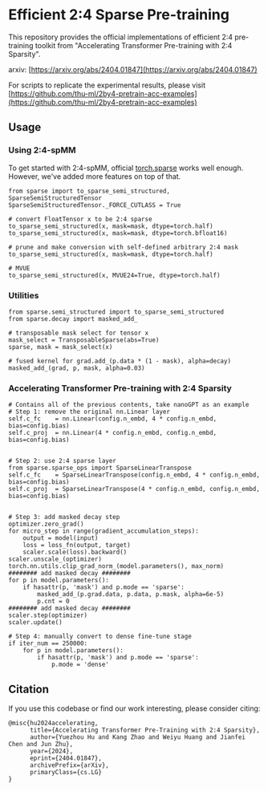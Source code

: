 # Efficient 2:4 Sparse Pre-training
This repository provides the official implementations of efficient 2:4 pre-training toolkit from "Accelerating Transformer Pre-training with 2:4 Sparsity".

arxiv: [https://arxiv.org/abs/2404.01847](https://arxiv.org/abs/2404.01847)

For scripts to replicate the experimental results, please visit [https://github.com/thu-ml/2by4-pretrain-acc-examples](https://github.com/thu-ml/2by4-pretrain-acc-examples)

## Usage

### Using 2:4-spMM

To get started with 2:4-spMM, official [torch.sparse](https://pytorch.org/docs/stable/sparse.html#sparse-semi-structured-tensors) works well enough. However, we've added more features on top of that.

```
from sparse import to_sparse_semi_structured, SparseSemiStructuredTensor
SparseSemiStructuredTensor._FORCE_CUTLASS = True

# convert FloatTensor x to be 2:4 sparse
to_sparse_semi_structured(x, mask=mask, dtype=torch.half)
to_sparse_semi_structured(x, mask=mask, dtype=torch.bfloat16)

# prune and make conversion with self-defined arbitrary 2:4 mask
to_sparse_semi_structured(x, mask=mask, dtype=torch.half)

# MVUE
to_sparse_semi_structured(x, MVUE24=True, dtype=torch.half)
```

### Utilities

```
from sparse.semi_structured import to_sparse_semi_structured
from sparse.decay import masked_add_

# transposable mask select for tensor x
mask_select = TransposableSparse(abs=True)
sparse, mask = mask_select(x)

# fused kernel for grad.add_(p.data * (1 - mask), alpha=decay)
masked_add_(grad, p, mask, alpha=0.03)
```

### Accelerating Transformer Pre-training with 2:4 Sparsity

```
# Contains all of the previous contents, take nanoGPT as an example
# Step 1: remove the original nn.Linear layer
self.c_fc    = nn.Linear(config.n_embd, 4 * config.n_embd, bias=config.bias)
self.c_proj  = nn.Linear(4 * config.n_embd, config.n_embd, bias=config.bias)


# Step 2: use 2:4 sparse layer
from sparse.sparse_ops import SparseLinearTranspose
self.c_fc    = SparseLinearTranspose(config.n_embd, 4 * config.n_embd, bias=config.bias)
self.c_proj  = SparseLinearTranspose(4 * config.n_embd, config.n_embd, bias=config.bias)


# Step 3: add masked decay step
optimizer.zero_grad()
for micro_step in range(gradient_accumulation_steps):
    output = model(input)
    loss = loss_fn(output, target)
    scaler.scale(loss).backward()
scaler.unscale_(optimizer)
torch.nn.utils.clip_grad_norm_(model.parameters(), max_norm)
######## add masked decay ########
for p in model.parameters():
    if hasattr(p, 'mask') and p.mode == 'sparse':
        masked_add_(p.grad.data, p.data, p.mask, alpha=6e-5)
        p.cnt = 0
######## add masked decay ########
scaler.step(optimizer)
scaler.update()

# Step 4: manually convert to dense fine-tune stage
if iter_num == 250000:
    for p in model.parameters():
        if hasattr(p, 'mask') and p.mode == 'sparse':
            p.mode = 'dense'
```

## Citation

If you use this codebase or find our work interesting, please consider citing:

```
@misc{hu2024accelerating,
      title={Accelerating Transformer Pre-Training with 2:4 Sparsity}, 
      author={Yuezhou Hu and Kang Zhao and Weiyu Huang and Jianfei Chen and Jun Zhu},
      year={2024},
      eprint={2404.01847},
      archivePrefix={arXiv},
      primaryClass={cs.LG}
}
```

